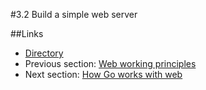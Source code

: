 #3.2 Build a simple web server

##Links
- [Directory](preface.md)
- Previous section: [Web working principles](03.1.md)
- Next section: [How Go works with web](03.3.md)